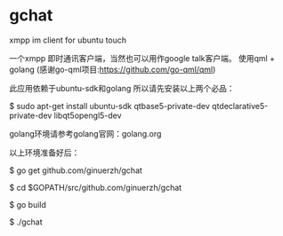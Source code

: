 gchat
=====

xmpp im client for ubuntu touch

一个xmpp 即时通讯客户端，当然也可以用作google talk客户端。
使用qml + golang (感谢go-qml项目:https://github.com/go-qml/qml)

此应用依赖于ubuntu-sdk和golang
所以请先安装以上两个必品：

$ sudo apt-get install ubuntu-sdk qtbase5-private-dev qtdeclarative5-private-dev libqt5opengl5-dev

golang环境请参考golang官网：golang.org

以上环境准备好后：

$ go get github.com/ginuerzh/gchat

$ cd $GOPATH/src/github.com/ginuerzh/gchat

$ go build

$ ./gchat
